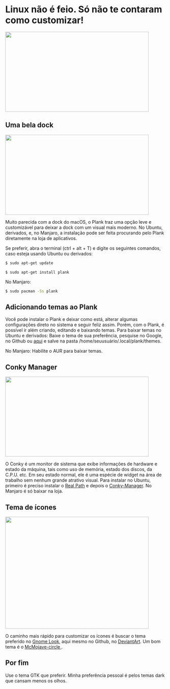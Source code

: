 # Linux não é feio. Só não te contaram como customizar!

<img src="https://encrypted-tbn0.gstatic.com/images?q=tbn:ANd9GcR584SI01OENgTlg6u1ZYnpdTu4h5u5N9CohTT9ylLul8vYkpf5" width="450" height="250" />

## Uma bela dock

<img src="https://www.maketecheasier.com/assets/uploads/2015/09/plank-featured-new-800x343.jpg" width="450" height="250" />

<p>
Muito parecida com a dock do macOS, o Plank traz uma opção leve e customizável para deixar a dock com um visual mais moderno.
No Ubuntu, derivados, e, no Manjaro, a instalação pode ser feita procurando pelo Plank diretamente na loja de aplicativos.
</p>
<p>
Se preferir, abra o terminal (ctrl + alt + T) e digite os seguintes comandos, caso esteja usando Ubuntu ou derivados:
</p>

```bash 
$ sudo apt-get update
```

```
$ sudo apt-get install plank
```
<p>
No Manjaro:
</p>

```bash 
$ sudo pacman -Ss plank
```
## Adicionando temas ao Plank

Você pode instalar o Plank e deixar como está, alterar algumas configurações direto no sistema e seguir feliz assim. 
Porém, com o Plank, é possível ir além criando, editando e baixando temas.
Para baixar temas no Ubuntu e derivados:
Baixe o tema de sua preferência, pesquise no Google, no Github ou [aqui](https://www.gnome-look.org/browse/cat/273/) e salve na pasta /home/seuusuário/.local/plank/themes.

<p>No Manjaro:
Habilite o AUR para baixar temas.
</p>

## Conky Manager

<img src="https://www.makeuseof.com/wp-content/uploads/2017/10/conky-first-run.jpg" width="450" height="250" />

O Conky é um monitor de sistema que exibe informações de hardware e estado da máquina, tais como uso de memória, estado dos discos, da C.P.U. etc. Em seu estado normal, ele é uma espécie de widget na área de trabalho sem nenhum grande atrativo visual.
Para instalar no Ubuntu, primeiro é preciso instalar o [Real Path](https://launchpad.net/ubuntu/bionic/+package/realpath) e depois o [Conky-Manager](https://github.com/teejee2008/conky-manager/releases).
No Manjaro é só baixar na loja.


## Tema de ícones

<img src="https://cn.opendesktop.org/img/a/1/1/0/bdeaef6dd7cd282176006847481975f1f45c.png" width="450" height="350" />

O caminho mais rápido para customizar os ícones é buscar o tema preferido no [Gnome Look](http://www.gnome-look.org/), aqui mesmo no Github, no [DeviantArt](https://www.deviantart.com/). Um bom tema é o [McMojave-circle ](https://www.gnome-look.org/p/1305429/).

## Por fim

Use o tema GTK que preferir. Minha preferência pessoal é pelos temas dark que cansam menos os olhos.

